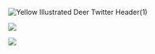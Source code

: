 
![Yellow Illustrated Deer Twitter Header(1)](https://user-images.githubusercontent.com/35456245/117655068-e0d1f900-b196-11eb-9e3e-ba815c85f675.png)


<img
  src="https://cr-skills-chart-widget.azurewebsites.net/api/api?username=devneillza&skills=JavaScript,Ruby&width=820&style=--header-bg-color:%23000"
/>

<img
  src="https://cr-ss-service.azurewebsites.net/api/ScreenShot?widget=summary&username=devneillza&badges=0&show-avatar=false&style=--header-bg-color:%23000;--border-radius:10px;--width:%100"
/>

<!--
**devneillza/devneillza** is a ✨ _special_ ✨ repository because its `README.md` (this file) appears on your GitHub profile.

Here are some ideas to get you started:

- 🔭 I’m currently working on ...
- 🌱 I’m currently learning ...
- 👯 I’m looking to collaborate on ...
- 🤔 I’m looking for help with ...
- 💬 Ask me about ...
- 📫 How to reach me: ...
- 😄 Pronouns: ...
- ⚡ Fun fact: ...
-->

